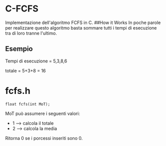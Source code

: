 # C-FCFS
Implementazione dell'algoritmo FCFS in C.
##How it Works
In poche parole per realizzare questo algoritmo basta sommare tutti i tempi di esecuzione tra di loro tranne l'ultimo.
## Esempio
Tempi di esecuzione = 5,3,8,6

totale = 5+3+8 = 16
# fcfs.h
`float fcfs(int MoT);`

MoT può assumere i seguenti valori:
* 1 --> calcola il totale
* 2 --> calcola la media

Ritorna 0 se i porcessi inseriti sono 0.


